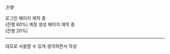 *진행*  

로그인 페이지 제작 중  
(진행 60%)
계정 생성 페이지 제작 중  
(진행 20%)

--------------------------------------------  

데모로 사용할 수 있게 생각하면서 작성  